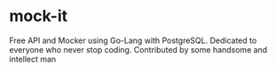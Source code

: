 # mock-it
Free API and Mocker using Go-Lang with PostgreSQL. Dedicated to everyone who never stop coding. Contributed by some handsome and intellect man
